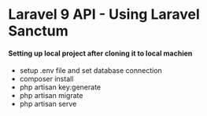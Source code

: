 <h1>Laravel 9 API - Using Laravel Sanctum</h1>

<h4>Setting up local project after cloning it to local machien</h4>


<p>
    <ul>
        <li>setup .env file and set database connection</li>
        <li>composer install</li>
        <li>php artisan key:generate</li>
        <li>php artisan migrate</li>
        <li>php artisan serve</li>
    </ul>

</p>
